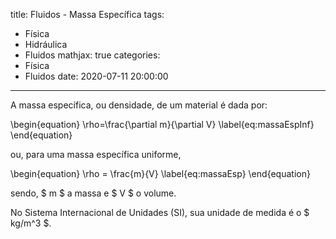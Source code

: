 title: Fluidos - Massa Específica
tags:
  - Física
  - Hidráulica
  - Fluidos
mathjax: true
categories:
  - Física
  - Fluidos
date: 2020-07-11 20:00:00
---
A massa específica, ou densidade, de um material é dada por:

\begin{equation}
  \rho=\frac{\partial m}{\partial V}
  \label{eq:massaEspInf}
\end{equation}

<!-- more -->

ou, para uma massa específica uniforme,

\begin{equation}
  \rho = \frac{m}{V}
  \label{eq:massaEsp}
\end{equation}

sendo, $ m $ a massa e $ V $ o volume.

No Sistema Internacional de Unidades (SI), sua unidade de medida é o $ kg/m^3 $.
